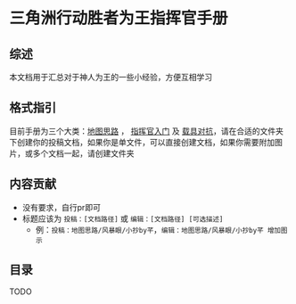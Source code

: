 三角洲行动胜者为王指挥官手册
===

综述
---
本文档用于汇总对于神人为王的一些小经验，方便互相学习

格式指引
---
目前手册为三个大类：[地图思路](/地图思路/) ， [指挥官入门](/指挥官入门/) 及 [载具对抗](/载具对抗/)，请在合适的文件夹下创建你的投稿文档，如果你是单文件，可以直接创建文档，如果你需要附加图片，或多个文档一起，请创建文件夹

内容贡献
---
* 没有要求，自行pr即可  
* 标题应该为 `投稿：[文档路径]` 或 `编辑：[文档路径] [可选描述]`
  * 例：`投稿：地图思路/风暴眼/小抄by芊`，`编辑：地图思路/风暴眼/小抄by芊 增加图示`

目录
---
TODO
